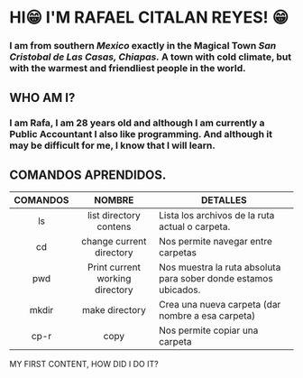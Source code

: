 # HI😁 I'M RAFAEL CITALAN REYES! 😁
### I am from southern *Mexico* exactly in the Magical Town *San Cristobal de  Las Casas, Chiapas.* A town with cold climate, but with the warmest and friendliest people in the world.

## WHO AM I? 
### I am Rafa, I am 28 years old and although I am currently a Public Accountant I also like programming. And although it may be difficult for me, I know that I will learn.

## COMANDOS APRENDIDOS.

| COMANDOS | NOMBRE                          | DETALLES |
| :-------:| :------------------------------:| -----------------
| ls      | list directory contens | Lista los archivos de la ruta actual o carpeta.
| cd       | change current directory | Nos permite navegar entre carpetas |
| pwd      | Print current working directory | Nos muestra la ruta absoluta para sober donde estamos ubicados.
| mkdir    | make directory | Crea una nueva carpeta (dar nombre a esa carpeta)
| cp-r     | copy | Nos permite copiar una carpeta

MY FIRST CONTENT, HOW DID I DO IT?

